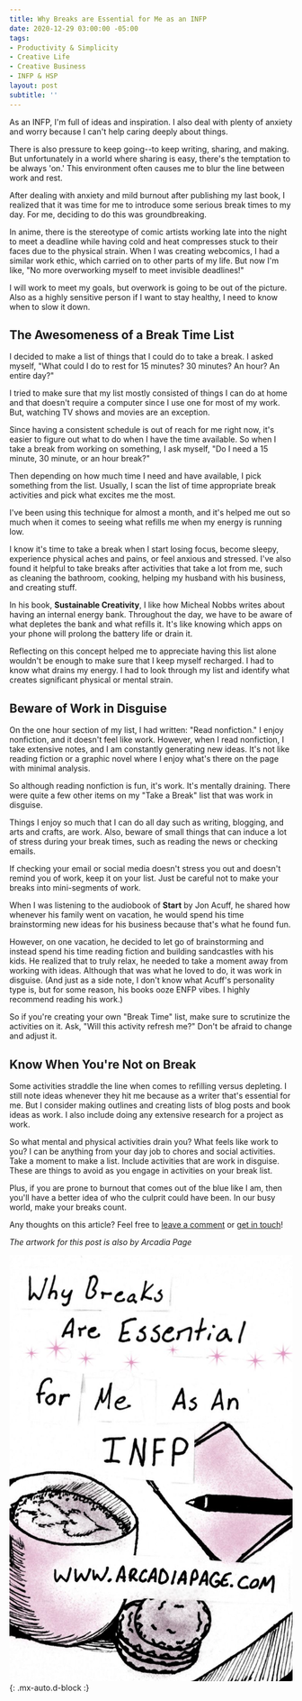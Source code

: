 ```yaml
---
title: Why Breaks are Essential for Me as an INFP
date: 2020-12-29 03:00:00 -05:00
tags:
- Productivity & Simplicity
- Creative Life
- Creative Business
- INFP & HSP
layout: post
subtitle: ''
---
```


As an INFP,  I'm full of ideas and inspiration. I also deal with plenty of anxiety and worry because I can't help caring deeply about things.

There is also pressure to keep going--to keep writing, sharing, and making. But unfortunately in a world where sharing is easy, there's the temptation to be always 'on.' This environment often causes me to blur the line between work and rest.

After dealing with anxiety and mild burnout after publishing my last book, I realized that it was time for me to introduce some serious break times to my day. For me, deciding to do this was groundbreaking.

In anime, there is the stereotype of comic artists working late into the night to meet a deadline while having cold and heat compresses stuck to their faces due to the physical strain. When I was creating webcomics, I had a similar work ethic, which carried on to other parts of my life. But now I'm like, "No more overworking myself to meet invisible deadlines!"

I will work to meet my goals, but overwork is going to be out of the picture. Also as a highly sensitive person if I want to stay healthy, I need to know when to slow it down.

## The Awesomeness of a Break Time List

I decided to make a list of things that I could do to take a break. I asked myself, "What could I do to rest for 15 minutes? 30 minutes? An hour? An entire day?"

I tried to make sure that my list mostly consisted of things I can do at home and that doesn't require a computer since I use one for most of my work. But, watching TV shows and movies are an exception.

Since having a consistent schedule is out of reach for me right now, it's easier to figure out what to do when I have the time available. So when I take a break from working on something, I ask myself, "Do I need a 15 minute, 30 minute, or an hour break?"

Then depending on how much time I need and have available, I pick something from the list. Usually, I scan the list of time appropriate break activities and pick what excites me the most.

I've been using this technique for almost a month, and it's helped me out so much when it comes to seeing what refills me when my energy is running low.

I know it's time to take a break when I start losing focus, become sleepy, experience physical aches and pains, or feel anxious and stressed. I've also found it helpful to take breaks after activities that take a lot from me, such as cleaning the bathroom, cooking, helping my husband with his business, and creating stuff.

In his book, **Sustainable Creativity**, I like how Micheal Nobbs writes about having an internal energy bank. Throughout the day, we have to be aware of what depletes the bank and what refills it. It's like knowing which apps on your phone will prolong the battery life or drain it.

Reflecting on this concept helped me to appreciate having this list alone wouldn't be enough to make sure that I keep myself recharged. I had to know what drains my energy. I had to look through my list and identify what creates significant physical or mental strain.

## Beware of Work in Disguise

On the one hour section of my list, I had written: "Read nonfiction." I enjoy nonfiction, and it doesn't feel like work. However, when I read nonfiction, I take extensive notes, and I am constantly generating new ideas. It's not like reading fiction or a graphic novel where I enjoy what's there on the page with minimal analysis.

So although reading nonfiction is fun, it's work. It's mentally draining. There were quite a few other items on my "Take a Break" list that was work in disguise.

Things I enjoy so much that I can do all day such as writing, blogging, and arts and crafts, are work. Also, beware of small things that can induce a lot of stress during your break times, such as reading the news or checking emails.

If checking your email or social media doesn't stress you out and doesn't remind you of work, keep it on your list. Just be careful not to make your breaks into mini-segments of work.

When I was listening to the audiobook of **Start** by Jon Acuff, he shared how whenever his family went on vacation, he would spend his time brainstorming new ideas for his business because that's what he found fun.

However, on one vacation, he decided to let go of brainstorming and instead spend his time reading fiction and building sandcastles with his kids. He realized that to truly relax, he needed to take a moment away from working with ideas. Although that was what he loved to do, it was work in disguise. (And just as a side note, I don't know what Acuff's personality type is, but for some reason, his books ooze ENFP vibes. I highly recommend reading his work.)

So if you're creating your own "Break Time" list, make sure to scrutinize the activities on it. Ask, "Will this activity refresh me?" Don't be afraid to change and adjust it.

## Know When You're Not on Break

Some activities straddle the line when comes to refilling versus depleting. I still note ideas whenever they hit me because as a writer that's essential for me. But I consider making outlines and creating lists of blog posts and book ideas as work. I also include doing any extensive research for a project as work.

So what mental and physical activities drain you? What feels like work to you? I can be anything from your day job to chores and social activities. Take a moment to make a list. Include activities that are work in disguise. These are things to avoid as you engage in activities on your break list.

Plus, if you are prone to burnout that comes out of the blue like I am, then you'll have a better idea of who the culprit could have been. In our busy world, make your breaks count.

Any thoughts on this article? Feel free to [leave a comment](https://www.buymeacoffee.com/arcadiapage/why-breaks-essential-me-infp) or [get in touch](https://arcadiapage.com/talk/)!

_The artwork for this post is also by Arcadia Page_

![](/uploads/breaks-are-essential.jpg){: .mx-auto.d-block :}